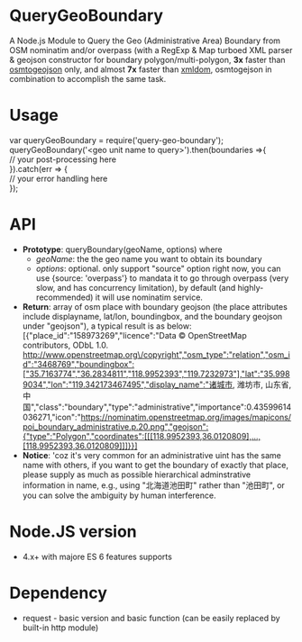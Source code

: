 # QueryGeoBoundary
A Node.js Module to Query the Geo (Administrative Area) Boundary from OSM nominatim and/or overpass (with a RegExp & Map turboed XML parser & geojson constructor for boundary polygon/multi-polygon, <b>3x</b> faster than <a href="https://github.com/tyrasd/osmtogeojson">osmtogeojson</a> only, and almost <b>7x</b> faster than <a href="https://github.com/jindw/xmldom">xmldom</a>, osmtogejson in combination to accomplish the same task.

# Usage
var queryGeoBoundary = require('query-geo-boundary');</br>
queryGeoBoundary('&lt;geo unit name to query&gt;').then(boundaries &#61;&gt;{</br>
  // your post-processing here</br>
}).catch(err &#61;&gt; {</br>
  // your error handling here</br>
});

# API
+ <b>Prototype</b>: queryBoundary(geoName, options) where
  - <i>geoName</i>: the the geo name you want to obtain its boundary
  - <i>options</i>: optional. only support "source" option right now, you can use {source: 'overpass'} to mandata it to go through overpass (very slow, and has concurrency limitation), by default (and highly-recommended) it will use nominatim service.
+ <b>Return</b>: array of osm place with boundary geojson (the place attributes include displayname, lat/lon, boundingbox, and the boundary geojson under "geojson"), a typical result is as below:<br/>
  [{"place_id":"158973269","licence":"Data © OpenStreetMap contributors, ODbL 1.0. http://www.openstreetmap.org\/copyright","osm_type":"relation","osm_id":"3468769","boundingbox":["35.7163774","36.2834811","118.9952393","119.7232973"],"lat":"35.9989034","lon":"119.342173467495","display_name":"诸城市, 潍坊市, 山东省, 中国","class":"boundary","type":"administrative","importance":0.43599614036271,"icon":"https://nominatim.openstreetmap.org/images/mapicons/poi_boundary_administrative.p.20.png","geojson":{"type":"Polygon","coordinates":[[[118.9952393,36.0120809],...,[118.9952393,36.0120809]]]}}]
+ <b>Notice</b>: 'coz it's very common for an administrative uint has the same name with others, if you want to get the boundary of exactly that place, please supply as much as possible hierarchical adminstrative information in name, e.g., using "北海道池田町" rather than "池田町", or you can solve the ambiguity by human interference.

# Node.JS version
  - 4.x+ with majore ES 6 features supports
  
# Dependency
  - request - basic version and basic function (can be easily replaced by built-in http module)
